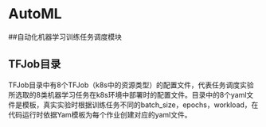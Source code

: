 # AutoML
##自动化机器学习训练任务调度模块
## TFJob目录
TFJob目录中有8个TFJob（k8s中的资源类型）的配置文件，代表任务调度实验所选取的8类机器学习任务在k8s环境中部署时的配置文件。目录中的8个yaml文件是模板，真实实验时根据训练任务不同的batch_size，epochs，workload，在代码运行时依据Yam模板为每个作业创建对应的yaml文件。
